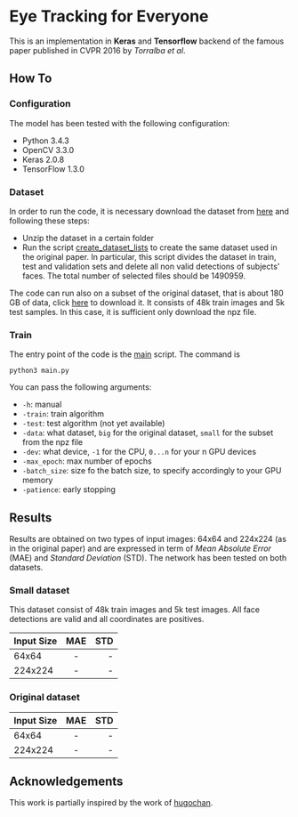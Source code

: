# Eye Tracking for Everyone
This is an implementation in **Keras** and **Tensorflow** backend  of the famous paper published in CVPR 2016 by *Torralba et al*.

## How To
### Configuration
The model has been tested with the following configuration:
- Python 3.4.3
- OpenCV 3.3.0
- Keras 2.0.8
- TensorFlow 1.3.0

### Dataset
In order to run the code, it is necessary download the dataset from [here](http://gazecapture.csail.mit.edu/) and following these steps:
- Unzip the dataset in a certain folder
- Run the script [create_dataset_lists](create_dataset_lists.py) to create the same dataset used in the original paper. In particular, this script divides the dataset in train, test and validation sets and delete all non valid detections of subjects' faces. The total number of selected files should be 1490959.

The code can run also on a subset of the original dataset, that is about 180 GB of data, click [here](http://hugochan.net/download/eye_tracker_train_and_val.npz) to download it. It consists of 48k train images and 5k test samples. In this case, it is sufficient only download the npz file.

### Train
The entry point of the code is the [main](main.py) script. 
The command is
```
python3 main.py
```
You can pass the following arguments:
- ```-h```: manual
- ```-train```: train algorithm
- ```-test```: test algorithm (not yet available)
- ```-data```: what dataset, ```big``` for the original dataset, ```small``` for the subset from the npz file
- ```-dev```: what device, ```-1``` for the CPU, ```0...n``` for your n GPU devices
- ```-max_epoch```: max number of epochs
- ```-batch_size```: size fo the batch size, to specify accordingly to your GPU memory
- ```-patience```: early stopping

## Results
Results are obtained on two types of input images: 64x64 and 224x224 (as in the original paper) and are expressed in term of *Mean Absolute Error* (MAE) and *Standard Deviation* (STD). The network has been tested on both datasets.

### Small dataset 
This dataset consist of 48k train images and 5k test images. All face detections are valid and all coordinates are positives.

| Input Size   | MAE            | STD           |
| :---         |     :---:      |          ---: |
|64x64         | -              | -             |
|224x224       | -              | -             |

### Original dataset

| Input Size   | MAE            | STD           |
| :---         |     :---:      |          ---: |
|64x64         | -              | -             |
|224x224       | -              | -             |


## Acknowledgements
This work is partially inspired by the work of [hugochan](https://github.com/hugochan).
